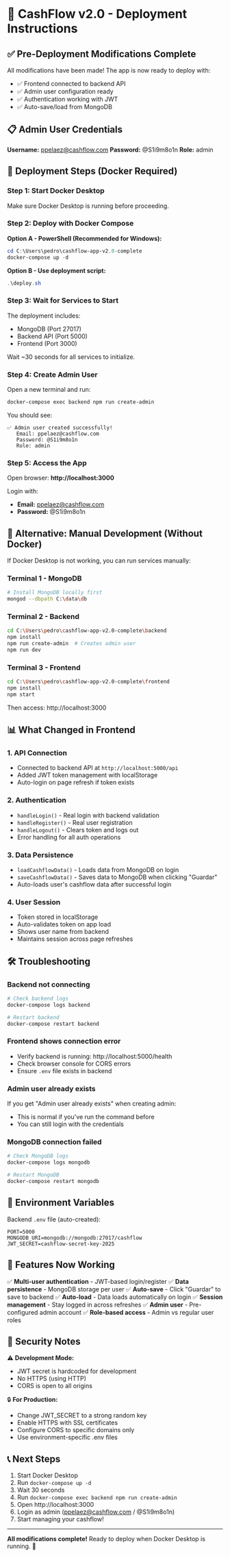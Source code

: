 # 🚀 CashFlow v2.0 - Deployment Instructions

## ✅ Pre-Deployment Modifications Complete

All modifications have been made! The app is now ready to deploy with:
- ✅ Frontend connected to backend API
- ✅ Admin user configuration ready
- ✅ Authentication working with JWT
- ✅ Auto-save/load from MongoDB

## 📋 Admin User Credentials

**Username:** ppelaez@cashflow.com
**Password:** @S1i9m8o1n
**Role:** admin

## 🐳 Deployment Steps (Docker Required)

### Step 1: Start Docker Desktop
Make sure Docker Desktop is running before proceeding.

### Step 2: Deploy with Docker Compose

**Option A - PowerShell (Recommended for Windows):**
```powershell
cd C:\Users\pedro\cashflow-app-v2.0-complete
docker-compose up -d
```

**Option B - Use deployment script:**
```powershell
.\deploy.sh
```

### Step 3: Wait for Services to Start
The deployment includes:
- MongoDB (Port 27017)
- Backend API (Port 5000)
- Frontend (Port 3000)

Wait ~30 seconds for all services to initialize.

### Step 4: Create Admin User

Open a new terminal and run:
```bash
docker-compose exec backend npm run create-admin
```

You should see:
```
✅ Admin user created successfully!
   Email: ppelaez@cashflow.com
   Password: @S1i9m8o1n
   Role: admin
```

### Step 5: Access the App

Open browser: **http://localhost:3000**

Login with:
- **Email:** ppelaez@cashflow.com
- **Password:** @S1i9m8o1n

## 🔧 Alternative: Manual Development (Without Docker)

If Docker Desktop is not working, you can run services manually:

### Terminal 1 - MongoDB
```bash
# Install MongoDB locally first
mongod --dbpath C:\data\db
```

### Terminal 2 - Backend
```bash
cd C:\Users\pedro\cashflow-app-v2.0-complete\backend
npm install
npm run create-admin  # Creates admin user
npm run dev
```

### Terminal 3 - Frontend
```bash
cd C:\Users\pedro\cashflow-app-v2.0-complete\frontend
npm install
npm start
```

Then access: http://localhost:3000

## 📊 What Changed in Frontend

### 1. API Connection
- Connected to backend API at `http://localhost:5000/api`
- Added JWT token management with localStorage
- Auto-login on page refresh if token exists

### 2. Authentication
- `handleLogin()` - Real login with backend validation
- `handleRegister()` - Real user registration
- `handleLogout()` - Clears token and logs out
- Error handling for all auth operations

### 3. Data Persistence
- `loadCashflowData()` - Loads data from MongoDB on login
- `saveCashflowData()` - Saves data to MongoDB when clicking "Guardar"
- Auto-loads user's cashflow data after successful login

### 4. User Session
- Token stored in localStorage
- Auto-validates token on app load
- Shows user name from backend
- Maintains session across page refreshes

## 🛠️ Troubleshooting

### Backend not connecting
```bash
# Check backend logs
docker-compose logs backend

# Restart backend
docker-compose restart backend
```

### Frontend shows connection error
- Verify backend is running: http://localhost:5000/health
- Check browser console for CORS errors
- Ensure `.env` file exists in backend

### Admin user already exists
If you get "Admin user already exists" when creating admin:
- This is normal if you've run the command before
- You can still login with the credentials

### MongoDB connection failed
```bash
# Check MongoDB logs
docker-compose logs mongodb

# Restart MongoDB
docker-compose restart mongodb
```

## 📝 Environment Variables

Backend `.env` file (auto-created):
```env
PORT=5000
MONGODB_URI=mongodb://mongodb:27017/cashflow
JWT_SECRET=cashflow-secret-key-2025
```

## 🎯 Features Now Working

✅ **Multi-user authentication** - JWT-based login/register
✅ **Data persistence** - MongoDB storage per user
✅ **Auto-save** - Click "Guardar" to save to backend
✅ **Auto-load** - Data loads automatically on login
✅ **Session management** - Stay logged in across refreshes
✅ **Admin user** - Pre-configured admin account
✅ **Role-based access** - Admin vs regular user roles

## 🔐 Security Notes

⚠️ **Development Mode:**
- JWT secret is hardcoded for development
- No HTTPS (using HTTP)
- CORS is open to all origins

🔒 **For Production:**
- Change JWT_SECRET to a strong random key
- Enable HTTPS with SSL certificates
- Configure CORS to specific domains only
- Use environment-specific .env files

## 📞 Next Steps

1. Start Docker Desktop
2. Run `docker-compose up -d`
3. Wait 30 seconds
4. Run `docker-compose exec backend npm run create-admin`
5. Open http://localhost:3000
6. Login as admin (ppelaez@cashflow.com / @S1i9m8o1n)
7. Start managing your cashflow!

---

**All modifications complete!** Ready to deploy when Docker Desktop is running. 🚀
